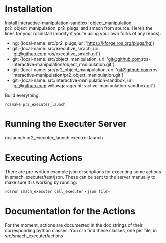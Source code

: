 Installation
============

Install interactive-manipulation-sandbox, object_manipulation, pr2_object_manipulation,
pr2_plugs, and smach from source. Here’s the lines for your rosinstall (modify if you’re
using your own forks of any repos):

- hg: {local-name: src/pr2_plugs, uri: 'https://kforge.ros.org/plugs/hg'}
- git: {local-name: src/executive_smach, uri: 'git@github.com:ros/executive_smach.git'}
- git: {local-name: src/object_manipulation, uri: 'git@github.com:ros-interactive-manipulation/object_manipulation.git'}
- git: {local-name: src/pr2_object_manipulation, uri: 'git@github.com:ros-interactive-manipulation/pr2_object_manipulation.git'}
- git: {local-name: src/interactive-manipulation-sandbox, uri: 'git@github.com:willowgarage/interactive-manipulation-sandbox.git'}

Build everything:

    rosmake pr2_executer_launch


Running the Executer Server
==========================

roslaunch pr2_executer_launch executer.launch


Executing Actions
=================

There are pre-written example json descriptions for executing some actions in smach_executer/test/json.
These can be sent to the server manually to make sure it is working by running:

    rosrun smach_executer call_executer <json file>



Documentation for the Actions
=============================

For the moment, actions are documented in the doc strings of their corresponding
python classes. You can find these classes, one per file, in src/smach_executer/actions
